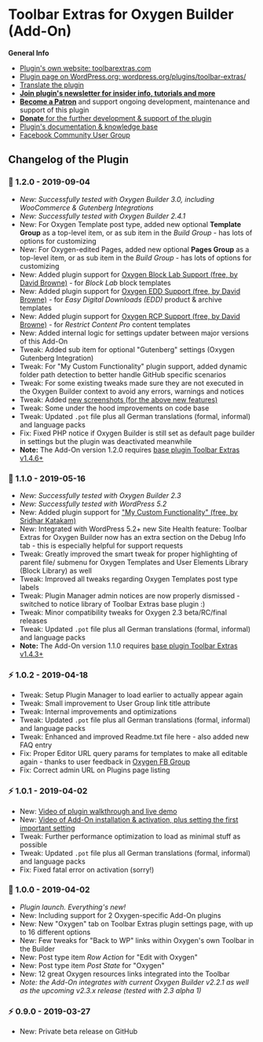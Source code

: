 # Toolbar Extras for Oxygen Builder (Add-On)

**General Info**

* [Plugin's own website: toolbarextras.com](https://toolbarextras.com/)
* [Plugin page on WordPress.org: wordpress.org/plugins/toolbar-extras/](https://wordpress.org/plugins/toolbar-extras-oxygen/)
* [Translate the plugin](https://translate.wordpress.org/projects/wp-plugins/toolbar-extras-oxygen)
* [**Join plugin's newsletter for insider info, tutorials and more**](https://eepurl.com/gbAUUn)
* [**Become a Patron**](https://www.patreon.com/deckerweb) and support ongoing development, maintenance and support of this plugin
* [**Donate** for the further development & support of the plugin](https://www.paypal.me/deckerweb)
* [Plugin's documentation & knowledge base](https://toolbarextras.com/docs/)
* [Facebook Community User Group](https://www.facebook.com/groups/ToolbarExtras/)

## Changelog of the Plugin

### 🎉 1.2.0 - 2019-09-04

* *New: Successfully tested with Oxygen Builder 3.0, including WooCommerce & Gutenberg Integrations*
* *New: Successfully tested with Oxygen Builder 2.4.1*
* New: For Oxygen Template post type, added new optional **Template Group** as a top-level item, or as sub item in the *Build Group* - has lots of options for customizing
* New: For Oxygen-edited Pages, added new optional **Pages Group** as a top-level item, or as sub item in the *Build Group* - has lots of options for customizing
* New: Added plugin support for [Oxygen Block Lab Support (free, by David Browne)](https://github.com/wplit/oxygen-block-lab-support) - for *Block Lab* block templates
* New: Added plugin support for [Oxygen EDD Support (free, by David Browne)](https://github.com/wplit/Oxygen-EDD-Support) - for *Easy Digital Downloads (EDD)* product & archive templates
* New: Added plugin support for [Oxygen RCP Support (free, by David Browne)](https://github.com/wplit/Oxygen-RCP-Support) - for *Restrict Content Pro* content templates
* New: Added internal logic for settings updater between major versions of this Add-On
* Tweak: Added sub item for optional "Gutenberg" settings (Oxygen Gutenberg Integration)
* Tweak: For "My Custom Functionality" plugin support, added dynamic folder path detection to better handle GitHub specific scenarios
* Tweak: For some existing tweaks made sure they are not executed in the Oxygen Builder context to avoid any errors, warnings and notices
* Tweak: Added [new screenshots (for the above new features)](https://toolbarextras.com/addons/oxygen-builder/#tab-screenshots)
* Tweak: Some under the hood improvements on code base
* Tweak: Updated `.pot` file plus all German translations (formal, informal) and language packs
* Fix: Fixed PHP notice if Oxygen Builder is still set as default page builder in settings but the plugin was deactivated meanwhile
* **Note:** The Add-On version 1.2.0 requires [base plugin Toolbar Extras v1.4.6+](https://wordpress.org/plugins/toolbar-extras/)


### 🎉 1.1.0 - 2019-05-16

* *New: Successfully tested with Oxygen Builder 2.3*
* *New: Successfully tested with WordPress 5.2*
* New: Added plugin support for ["My Custom Functionality" (free, by Sridhar Katakam)](https://github.com/srikat/my-custom-functionality)
* New: Integrated with WordPress 5.2+ new Site Health feature: Toolbar Extras for Oxygen Builder now has an extra section on the Debug Info tab - this is especially helpful for support requests
* Tweak: Greatly improved the smart tweak for proper highlighting of parent file/ submenu for Oxygen Templates and User Elements Library (Block Library) as well
* Tweak: Improved all tweaks regarding Oxygen Templates post type labels
* Tweak: Plugin Manager admin notices are now properly dismissed - switched to notice library of Toolbar Extras base plugin :) 
* Tweak: Minor compatibility tweaks for Oxygen 2.3 beta/RC/final releases
* Tweak: Updated `.pot` file plus all German translations (formal, informal) and language packs
* **Note:** The Add-On version 1.1.0 requires [base plugin Toolbar Extras v1.4.3+](https://wordpress.org/plugins/toolbar-extras/)


### ⚡ 1.0.2 - 2019-04-18

* Tweak: Setup Plugin Manager to load earlier to actually appear again
* Tweak: Small improvement to User Group link title attribute
* Tweak: Internal improvements and optimizations
* Tweak: Updated `.pot` file plus all German translations (formal, informal) and language packs
* Tweak: Enhanced and improved Readme.txt file here - also added new FAQ entry
* Fix: Proper Editor URL query params for templates to make all editable again - thanks to user feedback in [Oxygen FB Group](https://www.facebook.com/groups/1626639680763454/)
* Fix: Correct admin URL on Plugins page listing


### ⚡ 1.0.1 - 2019-04-02

* New: [Video of plugin walkthrough and live demo](https://www.youtube.com/watch?v=jmvFqH9pqrA)
* New: [Video of Add-On installation & activation, plus setting the first important setting](https://www.youtube.com/watch?v=NrYj72Lpdww)
* Tweak: Further performance optimization to load as minimal stuff as possible
* Tweak: Updated `.pot` file plus all German translations (formal, informal) and language packs
* Fix: Fixed fatal error on activation (sorry!)


### 🎉 1.0.0 - 2019-04-02

* *Plugin launch. Everything's new!*
* New: Including support for 2 Oxygen-specific Add-On plugins
* New: New "Oxygen" tab on Toolbar Extras plugin settings page, with up to 16 different options
* New: Few tweaks for "Back to WP" links within Oxygen's own Toolbar in the Builder
* New: Post type item *Row Action* for "Edit with Oxygen"
* New: Post type item *Post State* for "Oxygen"
* New: 12 great Oxygen resources links integrated into the Toolbar
* *Note: the Add-On integrates with current Oxygen Builder v2.2.1 as well as the upcoming v2.3.x release (tested with 2.3 alpha 1)*


### ⚡ 0.9.0 - 2019-03-27

* New: Private beta release on GitHub
